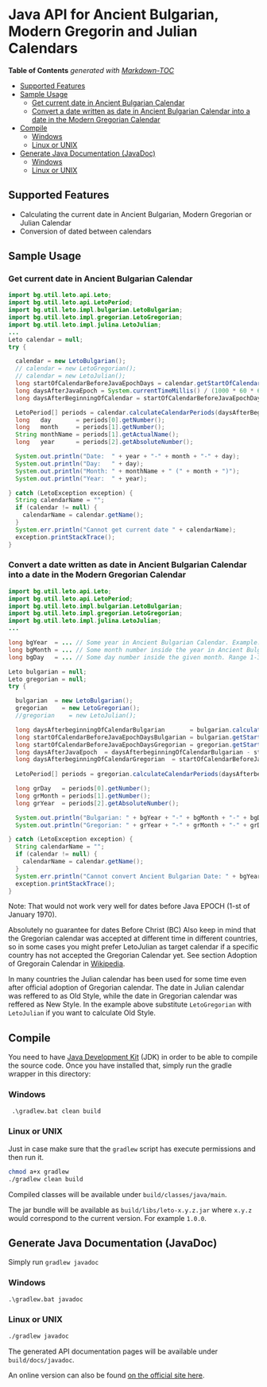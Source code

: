 Java API for Ancient Bulgarian, Modern Gregorin and Julian Calendars
====================================================================

<!-- Please use markdown-toc -i README.md to update the table of contents -->
<!-- -->
**Table of Contents**  *generated with [Markdown-TOC](https://www.npmjs.com/package/markdown-toc#install)*

<!-- toc -->

- [Supported Features](#supported-features)
- [Sample Usage](#sample-usage)
  * [Get current date in Ancient Bulgarian Calendar](#get-current-date-in-ancient-bulgarian-calendar)
  * [Convert a date written as date in Ancient Bulgarian Calendar into a date in the Modern Gregorian Calendar](#convert-a-date-written-as-date-in-ancient-bulgarian-calendar-into-a-date-in-the-modern-gregorian-calendar)
- [Compile](#compile)
  * [Windows](#windows)
  * [Linux or UNIX](#linux-or-unix)
- [Generate Java Documentation (JavaDoc)](#generate-java-documentation-javadoc)
  * [Windows](#windows-1)
  * [Linux or UNIX](#linux-or-unix-1)

<!-- tocstop -->

Supported Features
------------------
 * Calculating the current date in Ancient Bulgarian, Modern Gregorian or Julian Calendar
 * Conversion of dated between calendars

Sample Usage
------------

### Get current date in Ancient Bulgarian Calendar

```java
import bg.util.leto.api.Leto;
import bg.util.leto.api.LetoPeriod;
import bg.util.leto.impl.bulgarian.LetoBulgarian;
import bg.util.leto.impl.gregorian.LetoGregorian;
import bg.util.leto.impl.julina.LetoJulian;
...
Leto calendar = null;
try {

  calendar = new LetoBulgarian();
  // calendar = new LetoGregorian();
  // calendar = new LetoJulian();
  long startOfCalendarBeforeJavaEpochDays = calendar.getStartOfCalendarBeforeUnixEpoch();
  long daysAfterJavaEpoch = System.currentTimeMillis() / (1000 * 60 * 60 * 24L );
  long daysAfterBeginningOfCalendar = startOfCalendarBeforeJavaEpochDays + daysAfterJavaEpoch;

  LetoPeriod[] periods = calendar.calculateCalendarPeriods(daysAfterBeginningOfCalendar);
  long   day       = periods[0].getNumber();
  long   month     = periods[1].getNumber();
  String monthName = periods[1].getActualName();
  long   year      = periods[2].getAbsoluteNumber();

  System.out.println("Date:  " + year + "-" + month + "-" + day);
  System.out.println("Day:   " + day);
  System.out.println("Month: " + monthName + " (" + month + ")");
  System.out.println("Year:  " + year);

} catch (LetoException exception) {
  String calendarName = "";
  if (calendar != null) {
    calendarName = calendar.getName();
  } 
  System.err.println("Cannot get current date " + calendarName);
  exception.printStackTrace();
}
```

### Convert a date written as date in Ancient Bulgarian Calendar into a date in the Modern Gregorian Calendar

```java
import bg.util.leto.api.Leto;
import bg.util.leto.api.LetoPeriod;
import bg.util.leto.impl.bulgarian.LetoBulgarian;
import bg.util.leto.impl.gregorian.LetoGregorian;
import bg.util.leto.impl.julina.LetoJulian;
...

long bgYear  = ... // Some year in Ancient Bulgarian Calendar. Example: 7524
long bgMonth = ... // Some month number inside the year in Ancient Bulgarian Calendar. Example: 5. Range: 1-12 including 1 and 12.
long bgDay   = ... // Some day number inside the given month. Range 1-31. Example: 15. Note: some months have just 30 days. 

Leto bulgarian = null;
Leto gregorian = null;
try {

  bulgarian  = new LetoBulgarian();
  gregorian    = new LetoGregorian();
  //gregorian    = new LetoJulian(); 

  long daysAfterbeginningOfCalendarBulgarian       = bulgarian.calculateDaysFronStartOfCalendar(bgYear, bgMonth, bgDay);
  long startOfCalendarBeforeJavaEpochDaysBulgarian = bulgarian.getStartOfCalendarBeforeUnixEpoch(); 
  long startOfCalendarBeforeJavaEpochDaysGregorian = gregorian.getStartOfCalendarBeforeUnixEpoch();
  long daysAfterJavaEpoch  = daysAfterbeginningOfCalendarBulgarian - startOfCalendarBeforeJavaEpochDaysBulgarian;
  long daysAfterbeginningOfCalendarGregorian  = startOfCalendarBeforeJavaEpochDaysGregorian + daysAfterJavaEpoch; 
 
  LetoPeriod[] periods = gregorian.calculateCalendarPeriods(daysAfterbeginningOfCalendarGregorian);

  long grDay   = periods[0].getNumber();
  long grMonth = periods[1].getNumber();
  long grYear  = periods[2].getAbsoluteNumber(); 

  System.out.println("Bulgarian: " + bgYear + "-" + bgMonth + "-" + bgDay + "     corresponds to ") ;
  System.out.println("Gregorian: " + grYear + "-" + grMonth + "-" + grDay) ;

} catch (LetoException exception) {
  String calendarName = "";
  if (calendar != null) {
    calendarName = calendar.getName();
  } 
  System.err.println("Cannot convert Ancient Bulgarian Date: " + bgYear + "-" + bgMonth + "-" + bgDay + " into Modern Greforian Date.");
  exception.printStackTrace();
}
```

Note: That would not work very well for dates before Java EPOCH (1-st of January 1970). 


Absolutely no guarantee for dates Before Christ (BC)
Also keep in mind that the Gregorian calendar was accepted at different time in different countries, so in some cases you might prefer LetoJulian as target calendar 
if a specific country has not accepted the Gregorian Calendar yet. See section Adoption of Gregorain Calendar in [Wikipedia](https://en.wikipedia.org/wiki/Gregorian_calendar#Adoption).  


In many countries the Julian calendar has been used for some time even after official adoption of Gregorian calendar. The date in Julian calendar was reffered to as Old Style, while the 
date in Gregorian calendar was reffered as New Style. In the example above substitute `LetoGregorian` with `LetoJulian` if you want to calculate Old Style.


Compile
--------

You need to have [Java Development Kit](https://www.oracle.com/technetwork/java/javase/downloads/jdk11-downloads-5066655.html) (JDK) in order to be able to compile the source code. 
Once you have installed that, simply run the gradle wrapper in this directory: 

### Windows

```cmd
 .\gradlew.bat clean build 
```

### Linux or UNIX

Just in case make sure that the `gradlew` script has execute permissions and then run it.

```bash
chmod a+x gradlew
./gradlew clean build
```

Compiled classes will be available under `build/classes/java/main`.

The jar bundle will be available as `build/libs/leto-x.y.z.jar` where `x.y.z` would correspond to the current version. For example `1.0.0`. 


Generate Java Documentation (JavaDoc)
------------------------------------

Simply run `gradlew javadoc`

### Windows

```cmd
.\gradlew.bat javadoc
```


### Linux or UNIX

```bash
./gradlew javadoc
```

The generated API documentation pages will be available under `build/docs/javadoc`. 

An online version can also be found [on the official site here](https://bgkalendar.com/javadoc/).
